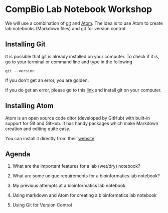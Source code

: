 # CompBio Lab Notebook Workshop

We will use a combination of [git](https://git-scm.com/) and [Atom](https://atom.io/). The idea is to use Atom to create lab notebooks (Markdown files) and git for version control.

## Installing Git
It is possible that git is already installed on your computer. To check if it is, go to your terminal or command line and type in the following

```
git --version

```

If you don't get an error, you are golden.

If you do get an error, please go to this [link](https://git-scm.com/book/en/v1/Getting-Started-Installing-Git) and install git on your computer.

## Installing Atom
Atom is an open source code ditor (developed by GitHub) with built-in support for Git and GitHub. It has handy packages which make Markdown creation and editing quite easy.

You can install it directly from their [website](https://atom.io/).

## Agenda

1. What are the important features for a lab (wet/dry) notebook?

2. What are some unique requirements for a bioinformatics lab notebook?

3. My previous attempts at a bioinformatics lab notebook

4. Using markdown and Atom for creating a bioinformatics lab notebook

5. Using Git for Version Control
